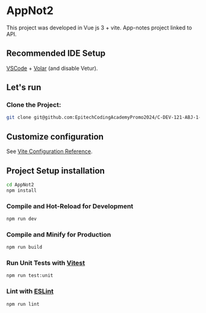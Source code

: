 # AppNot2

This project was developed in Vue js 3 + vite.
App-notes project linked to API.

## Recommended IDE Setup

[VSCode](https://code.visualstudio.com/) + [Volar](https://marketplace.visualstudio.com/items?itemName=Vue.volar) (and disable Vetur).

## Let's run

### Clone the Project:

```sh
git clone git@github.com:EpitechCodingAcademyPromo2024/C-DEV-121-ABJ-1-1-postit-faycal.batigma.git
```

## Customize configuration

See [Vite Configuration Reference](https://vitejs.dev/config/).

## Project Setup installation

```sh
cd AppNot2
npm install
```

### Compile and Hot-Reload for Development

```sh
npm run dev
```

### Compile and Minify for Production

```sh
npm run build
```

### Run Unit Tests with [Vitest](https://vitest.dev/)

```sh
npm run test:unit
```

### Lint with [ESLint](https://eslint.org/)

```sh
npm run lint
```
